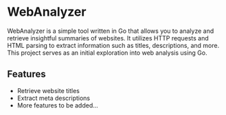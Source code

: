 # WebAnalyzer

WebAnalyzer is a simple tool written in Go that allows you to analyze and retrieve insightful summaries of websites. It utilizes HTTP requests and HTML parsing to extract information such as titles, descriptions, and more. This project serves as an initial exploration into web analysis using Go.

## Features

- Retrieve website titles
- Extract meta descriptions
- More features to be added...


